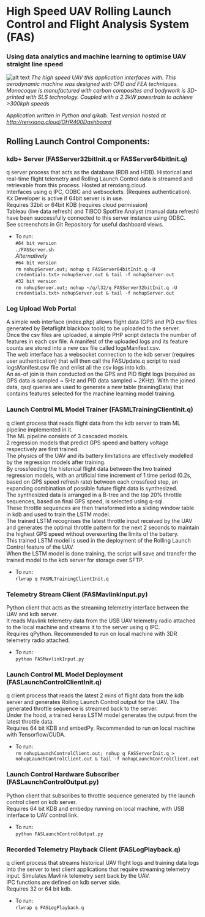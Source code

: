 # High Speed UAV Rolling Launch Control and Flight Analysis System (FAS)
### Using data analytics and machine learning to optimise UAV straight line speed
![alt text](http://renxiang.cloud/ORT-001.jpg)
_The high speed UAV this application interfaces with. This aerodynamic machine was designed with CFD and FEA techniques. Monocoque is manufactured with carbon composites and bodywork is 3D-printed with SLS technology. Coupled with a 2.3kW powertrain to achieve >300kph speeds_  
  
_Application written in Python and q/kdb. Test version hosted at http://renxiang.cloud/OHR400Dashboard_  

  
## Rolling Launch Control Components:

### kdb+ Server (FASServer32bitInit.q or FASServer64bitInit.q)
q server process that acts as the database (RDB and HDB). Historical and real-time flight telemetry and Rolling Launch Control data is streamed and retrievable from this process. Hosted at renxiang.cloud.\
Interfaces using q IPC, ODBC and websockets. (Requires authentication).\
Kx Developer is active if 64bit server is in use.\
Requires 32bit or 64bit KDB (requires cloud permission)\
Tableau (live data refresh) and TIBCO Spotfire Analyst (manual data refresh) have been successfully connected to this server instance using ODBC.\
See screenshots in Git Repository for useful dashboard views.  

- To run:\
`#64 bit version`\
`./FASServer.sh`\
_Alternatively_\
`#64 bit version`\
`rm nohupServer.out; nohup q FASServer64bitInit.q -U credentials.txt> nohupServer.out & tail -f nohupServer.out`\
`#32 bit version`\
`rm nohupServer.out; nohup ~/q/l32/q FASServer32bitInit.q -U credentials.txt> nohupServer.out & tail -f nohupServer.out`

### Log Upload Web Portal  
A simple web interface (index.php) allows flight data (GPS and PID csv files generated by Betaflight blackbox tools) to be uploaded to the server.\
Once the csv files are uploaded, a simple PHP script detects the number of features in each csv file. A manifest of the uploaded logs and its feature counts are stored into a new csv file called logsManifest.csv.\
The web interface has a websocket connection to the kdb server (requires user authentication) that will then call the FASUpdate.q script to read logsManifest.csv file and enlist all the csv logs into kdb.\
An as-of join is then conducted on the GPS and PID flight logs (required as GPS data is sampled ~ 5Hz and PID data sampled ~ 2KHz). With the joined data, qsql queries are used to generate a new table (trainingData) that contains features selected for the machine learning model training.  
  
### Launch Control ML Model Trainer (FASMLTrainingClientInit.q)
q client process that reads flight data from the kdb server to train ML pipeline implemented in it.\
The ML pipeline consists of 3 cascaded models.\
2 regression models that predict GPS speed and battery voltage respectively are first trained.\
The physics of the UAV and its battery limitations are effectively modelled by the regression models after training.\
By crossfeeding the historical flight data between the two trained regression models, with an artificial time increment of 1 time period (0.2s, based on GPS speed refresh rate) between each crossfeed step, an expanding combination of possible future flight data is synthesized.\
The synthesized data is arranged in a B-tree and the top 20% throttle sequences, based on final GPS speed, is selected using q-sql.\
These throttle sequences are then transformed into a sliding window table in kdb and used to train the LSTM model.\
The trained LSTM recognises the latest throttle input received by the UAV and generates the optimal throttle pattern for the next 2 seconds to maintain the highest GPS speed without overexerting the limits of the battery.\
This trained LSTM model is used in the deployment of the Rolling Launch Control feature of the UAV.\
When the LSTM model is done training, the script will save and transfer the trained model to the kdb server for storage over SFTP.  

- To run:\
`rlwrap q FASMLTrainingClientInit.q`

### Telemetry Stream Client (FASMavlinkInput.py)
Python client that acts as the streaming telemetry interface between the UAV and kdb server.\
It reads Mavlink telemetry data from the USB UAV telemetry radio attached to the local machine and streams it to the server using q IPC.\
Requires qPython. Recommended to run on local machine with 3DR telemetry radio attached.  

- To run:\
`python FASMavlinkInput.py`

### Launch Control ML Model Deployment (FASLaunchControlClientInit.q)
q client process that reads the latest 2 mins of flight data from the kdb server and generates Rolling Launch Control output for the UAV. The generated throttle sequence is streamed back to the server.\
Under the hood, a trained keras LSTM model generates the output from the latest throttle data.\
Requires 64 bit KDB and embedPy. Recommended to run on local machine with Tensorflow/CUDA.  

- To run:\
`rm nohupLaunchControlClient.out; nohup q FASServerInit.q > nohupLaunchControlClient.out & tail -f nohupLaunchControlClient.out`

### Launch Control Hardware Subscriber (FASLaunchControlOutput.py)
Python client that subscribes to throttle sequence generated by the launch control client on kdb server.\
Requires 64 bit KDB and embedpy running on local machine, with USB interface to UAV control link.  

- To run:\
`python FASLaunchControlOutput.py`

### Recorded Telemetry Playback Client (FASLogPlayback.q)
q client process that streams historical UAV flight logs and training data logs into the server to test client applications that require streaming telemetry input. Simulates Mavlink telemetry sent back by the UAV.\
IPC functions are defined on kdb server side.\
Requires 32 or 64 bit kdb.  

- To run:\
`rlwrap q FASLogPlayback.q`
